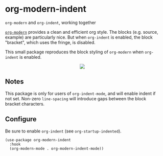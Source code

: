 # org-modern-indent
`org-modern` and `org-indent`, working together

[`org-modern`](https://github.com/minad/org-modern) provides a clean and efficient org style.  The blocks (e.g. source, example) are particularly nice.  But when `org-indent` is enabled, the block "bracket", which uses the fringe, is disabled.  

This small package reproduces the block styling of `org-modern` when `org-indent` is enabled. 

<p align="center">
<img src=https://user-images.githubusercontent.com/93749/172438142-d4090856-dea8-43d0-a68a-bba29198575f.png>
</p>

## Notes

This package is only for users of `org-indent-mode`, and will enable indent if not set.  Non-zero `line-spacing` will introduce gaps between the block bracket characters.

## Configure

Be sure to enable `org-indent` (see `org-startup-indented`).

```elisp
(use-package org-modern-indent
  :hook
  (org-modern-mode . org-modern-indent-mode))
```
